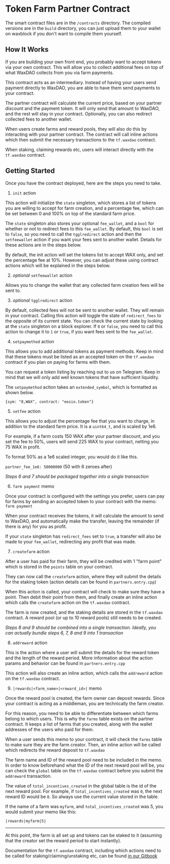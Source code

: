 # Token Farm Partner Contract

The smart contract files are in the `/contracts` directory. The compiled versions are in the `build` directory, you can just upload them to your wallet on waxblock if you don't want to compile them yourself.

## How It Works

If you are building your own front end, you probably want to accept tokens via your own contract. This will allow you to collect additional fees on top of what WaxDAO collects from you via farm payments.

This contract acts as an intermediary. Instead of having your users send payment directly to WaxDAO, you are able to have them send payments to your contract. 

The partner contract will calculate the current price, based on your partner discount and the payment token. It will only send that amount to WaxDAO, and the rest will stay in your contract. Optionally, you can also redirect collected fees to another wallet.

When users create farms and reward pools, they will also do this by interacting with your partner contract. The contract will call inline actions which then submit the necessary transactions to the `tf.waxdao` contract.

When staking, claiming rewards etc, users will interact directly with the `tf.waxdao` contract.

## Getting Started

Once you have the contract deployed, here are the steps you need to take.

1. `init` action

This action will initialize the `state` singleton, which stores a list of tokens you are willing to accept for farm creation, and a percentage fee, which can be set between 0 and 100% on top of the standard farm price.

The `state` singleton also stores your optional `fee_wallet`, and a `bool` for whether or not to redirect fees to this `fee_wallet`. By default, this `bool` is set to `false`, so you need to call the `tgglredirect` action and then the `setfeewallet` action if you want your fees sent to another wallet. Details for these actions are in the steps below.

By default, the init action will set the tokens list to accept WAX only, and set the percentage fee at 10%. However, you can adjust these using contract actions which will be explained in the steps below.

2. *optional* `setfeewallet` action

Allows you to change the wallet that any collected farm creation fees will be sent to.

3. *optional* `tgglredirect` action

By default, collected fees will not be sent to another wallet. They will remain in your contract. Calling this action will toggle the state of `redirect_fees` to the opposite of its current state. You can check the current state by looking at the `state` singleton on a block explorer. If `0` or `false`, you need to call this action to change it to `1` or `true`, if you want fees sent to the `fee_wallet`.

4. `setpaymethod` action

This allows you to add additional tokens as payment methods. Keep in mind that these tokens must be listed as an accepted token on the `tf.waxdao` contract if you plan on paying for farms with them.

You can request a token listing by reaching out to us on Telegram. Keep in mind that we will only add well known tokens that have sufficient liquidity.

The `setpaymethod` action takes an `extended_symbol`, which is formatted as shown below.

`{sym: "8,WAX", contract: "eosio.token"}`

5. `setfee` action

This allows you to adjust the percentage fee that you want to charge, in addition to the standard farm price. It is a `uint64_t`, and is scaled by 1e6.

For example, if a farm costs 150 WAX after your partner discount, and you set the fee to 50%, users will send 225 WAX to your contract, netting you 75 WAX in profit.

To format 50% as a 1e6 scaled integer, you would do it like this.

`partner_fee_1e6: 50000000`  (50 with 6 zeroes after)

*Steps 6 and 7 should be packaged together into a single transaction*

6. `farm payment` memo

Once your contract is configured with the settings you prefer, users can pay for farms by sending an accepted token to your contract with the memo: `farm payment`

When your contract receives the tokens, it will calculate the amount to send to WaxDAO, and automatically make the transfer, leaving the remainder (if there is any) for you as profit.

If your `state` singleton has `redirect_fees` set to `true`, a transfer will also be made to your `fee_wallet`, redirecting any profit that was made.

7. `createfarm` action

After a user has paid for their farm, they will be credited with 1 "farm point" which is stored in the `points` table on your contract.

They can now call the `createfarm` action, where they will submit the details for the staking token (action details can be found in `partners.entry.cpp`)

When this action is called, your contract will check to make sure they have a point. Then debit their point from them, and finally create an inline action which calls the `createfarm` action on the `tf.waxdao` contract.

The farm is now created, and the staking details are stored in the `tf.waxdao` contract. A reward pool (or up to 10 reward pools) still needs to be created.

*Steps 8 and 9 should be combined into a single transaction. Ideally, you can actually bundle steps 6, 7, 8 and 9 into 1 transaction*

8. `addreward` action

This is the action where a user will submit the details for the reward token and the length of the reward period. More information about the action params and behavior can be found in `partners.entry.cpp`

This action will also create an inline action, which calls the `addreward` action on the `tf.waxdao` contract.

9. `|rewards|<farm_name>|<reward_id>|` memo

Once the reward pool is created, the farm owner can deposit rewards. Since your contract is acting as a middleman, you are technically the farm creator.

For this reason, you need to be able to differentiate between which farms belong to which users. This is why the `farms` table exists on the partner contract. It keeps a list of farms that you created, along with the wallet addresses of the users who paid for them.

When a user sends this memo to your contract, it will check the `farms` table to make sure they are the farm creator. Then, an inline action will be called which redirects the reward deposit to `tf.waxdao`

The farm name and ID of the reward pool need to be included in the memo. In order to know beforehand what the ID of the next reward pool will be, you can check the `global` table on the `tf.waxdao` contract before you submit the `addreward` transaction.

The value of `total_incentives_created` in the global table is the id of the next reward pool. For example, if `total_incentives_created` was `0`, the next reward ID would be `0`. So always use the current value stored in the table.

If the name of a farm was `myfarm`, and `total_incentives_created` was 5, you would submit your memo like this:

`|rewards|myfarm|5|`

--- 

At this point, the farm is all set up and tokens can be staked to it (assuming that the creator set the reward period to start instantly).

Documentation for the `tf.waxdao` contract, including which actions need to be called for staking/claiming/unstaking etc, can be found [in our Gitbook](https://waxdao.gitbook.io/waxdao)
